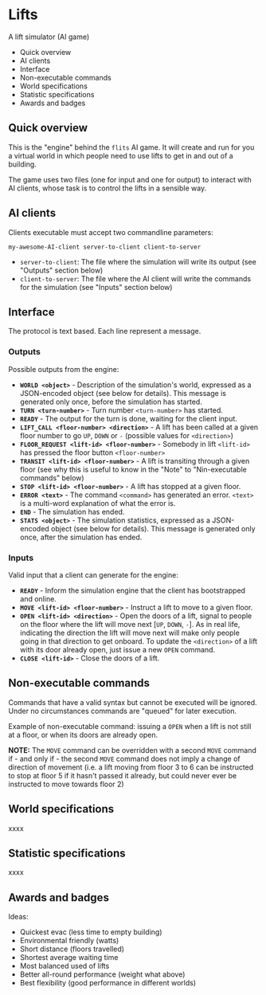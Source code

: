 Lifts
=====

A lift simulator (AI game)

<!-- MarkdownTOC -->

- Quick overview
- AI clients
- Interface
- Non-executable commands
- World specifications
- Statistic specifications
- Awards and badges

<!-- /MarkdownTOC -->


Quick overview
--------------

This is the "engine" behind the `flits` AI game.  It will create and run for
you a virtual world in which people need to use lifts to get in and out of a
building.

The game uses two files (one for input and one for output) to interact with AI
clients, whose task is to control the lifts in a sensible way.


AI clients
----------

Clients executable must accept two commandline parameters:

    my-awesome-AI-client server-to-client client-to-server

- `server-to-client`: The file where the simulation will write its output (see
  "Outputs" section below)
- `client-to-server`: The file where the AI client will write the commands for
  the simulation (see "Inputs" section below)


Interface
---------

The protocol is text based.  Each line represent a message.


### Outputs

Possible outputs from the engine:

- **`WORLD <object>`** - Description of the simulation's world, expressed as a
  JSON-encoded object (see below for details).  This message is generated only
  once, before the simulation has started.
- **`TURN <turn-number>`** - Turn number `<turn-number>` has started.
- **`READY`** - The output for the turn is done, waiting for the client input.
- **`LIFT_CALL <floor-number> <direction>`** - A lift has been called at
  a given floor number to go `UP`, `DOWN` or `-` (possible values for
  `<direction>`)
- **`FLOOR_REQUEST <lift-id> <floor-number>`** - Somebody in lift `<lift-id>`
  has pressed the floor button `<floor-number>`
- **`TRANSIT <lift-id> <floor-number>`** - A lift is transiting through a given
  floor (see why this is useful to know in the "Note" to "Nin-executable
  commands" below)
- **`STOP <lift-id> <floor-number>`** - A lift has stopped at a given floor.
- **`ERROR <text>`** - The command `<command>` has generated an error.
  `<text>` is a multi-word explanation of what the error is.
- **`END`** - The simulation has ended.
- **`STATS <object>`** - The simulation statistics, expressed as a JSON-encoded
  object (see below for details).  This message is generated only once, after
  the simulation has ended.


### Inputs

Valid input that a client can generate for the engine:

- **`READY`** - Inform the simulation engine that the client has bootstrapped
  and online.
- **`MOVE <lift-id> <floor-number>`** - Instruct a lift to move to a given
  floor.
- **`OPEN <lift-id> <direction>`** - Open the doors of a lift, signal to people
  on the floor where the lift will move next [`UP`, `DOWN`, `-`].  As in real
  life, indicating the direction the lift will move next will make only people
  going in that direction to get onboard.  To update the `<direction>` of a
  lift with its door already open, just issue a new `OPEN` command.
- **`CLOSE <lift-id>`** - Close the doors of a lift.


Non-executable commands
-----------------------

Commands that have a valid syntax but cannot be executed will be ignored.
Under no circumstances commands are "queued" for later execution.

Example of non-executable command: issuing a `OPEN` when a lift is not still at
a floor, or when its doors are already open.

**NOTE:** The `MOVE` command can be overridden with a second `MOVE` command
if - and only if - the second `MOVE` command does not imply a change of
direction of movement (i.e. a lift moving from floor 3 to 6 can be instructed
to stop at floor 5 if it hasn't passed it already, but could never ever be
instructed to move towards floor 2)


World specifications
--------------------

xxxx


Statistic specifications
------------------------

xxxx


Awards and badges
-----------------

Ideas:

- Quickest evac (less time to empty building)
- Environmental friendly (watts)
- Short distance (floors travelled)
- Shortest average waiting time
- Most balanced used of lifts
- Better all-round performance (weight what above)
- Best flexibility (good performance in different worlds)
